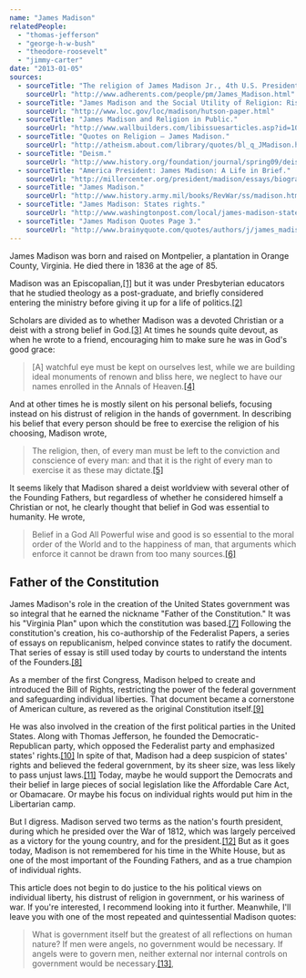 ```yaml
---
name: "James Madison"
relatedPeople:
  - "thomas-jefferson"
  - "george-h-w-bush"
  - "theodore-roosevelt"
  - "jimmy-carter"
date: "2013-01-05"
sources:
  - sourceTitle: "The religion of James Madison Jr., 4th U.S. President."
    sourceUrl: "http://www.adherents.com/people/pm/James_Madison.html"
  - sourceTitle: "James Madison and the Social Utility of Religion: Risks vs. Rewards."
    sourceUrl: "http://www.loc.gov/loc/madison/hutson-paper.html"
  - sourceTitle: "James Madison and Religion in Public."
    sourceUrl: "http://www.wallbuilders.com/libissuesarticles.asp?id=105"
  - sourceTitle: "Quotes on Religion – James Madison."
    sourceUrl: "http://atheism.about.com/library/quotes/bl_q_JMadison.htm"
  - sourceTitle: "Deism."
    sourceUrl: "http://www.history.org/foundation/journal/spring09/deism.cfm"
  - sourceTitle: "America President: James Madison: A Life in Brief."
    sourceUrl: "http://millercenter.org/president/madison/essays/biography/1"
  - sourceTitle: "James Madison."
    sourceUrl: "http://www.history.army.mil/books/RevWar/ss/madison.htm"
  - sourceTitle: "James Madison: States rights."
    sourceUrl: "http://www.washingtonpost.com/local/james-madison-states-rights/2012/09/30/12a8a696-0b3c-11e2-a310-2363842b7057_video.html?reload=true"
  - sourceTitle: "James Madison Quotes Page 3."
    sourceUrl: "http://www.brainyquote.com/quotes/authors/j/james_madison_3.html"
---
```


James Madison was born and raised on Montpelier, a plantation in Orange County, Virginia. He died there in 1836 at the age of 85.

Madison was an Episcopalian,<a class="source-citation" href="#http://www.adherents.com/people/pm/James_Madison.html" title="The religion of James Madison Jr., 4th U.S. President.">[1]</a> but it was under Presbyterian educators that he studied theology as a post-graduate, and briefly considered entering the ministry before giving it up for a life of politics.<a class="source-citation" href="#http://www.loc.gov/loc/madison/hutson-paper.html" title="James Madison and the Social Utility of Religion: Risks vs. Rewards.">[2]</a>

Scholars are divided as to whether Madison was a devoted Christian or a deist with a strong belief in God.<a class="source-citation" href="#http://www.loc.gov/loc/madison/hutson-paper.html" title="James Madison and the Social Utility of Religion: Risks vs. Rewards.">[3]</a> At times he sounds quite devout, as when he wrote to a friend, encouraging him to make sure he was in God's good grace:

>[A] watchful eye must be kept on ourselves lest, while we are building ideal monuments of renown and bliss here, we neglect to have our names enrolled in the Annals of Heaven.<a class="source-citation" href="#http://www.wallbuilders.com/libissuesarticles.asp?id=105" title="James Madison and Religion in Public.">[4]</a>

And at other times he is mostly silent on his personal beliefs, focusing instead on his distrust of religion in the hands of government. In describing his belief that every person should be free to exercise the religion of his choosing, Madison wrote,

>The religion, then, of every man must be left to the conviction and conscience of every man: and that it is the right of every man to exercise it as these may dictate.<a class="source-citation" href="#http://atheism.about.com/library/quotes/bl_q_JMadison.htm" title="Quotes on Religion – James Madison.">[5]</a>

It seems likely that Madison shared a deist worldview with several other of the Founding Fathers, but regardless of whether he considered himself a Christian or not, he clearly thought that belief in God was essential to humanity. He wrote,

>Belief in a God All Powerful wise and good is so essential to the moral order of the World and to the happiness of man, that arguments which enforce it cannot be drawn from too many sources.<a class="source-citation" href="#http://www.history.org/foundation/journal/spring09/deism.cfm" title="Deism.">[6]</a>

## 

## Father of the Constitution

James Madison's role in the creation of the United States government was so integral that he earned the nickname "Father of the Constitution." It was his "Virginia Plan" upon which the constitution was based.<a class="source-citation" href="#http://millercenter.org/president/madison/essays/biography/1" title="American President: James Madison: A Life in Brief.">[7]</a> Following the constitution's creation, his co-authorship of the Federalist Papers, a series of essays on republicanism, helped convince states to ratify the document. That series of essay is still used today by courts to understand the intents of the Founders.<a class="source-citation" href="#http://www.history.army.mil/books/RevWar/ss/madison.htm" title="James Madison.">[8]</a>

As a member of the first Congress, Madison helped to create and introduced the Bill of Rights, restricting the power of the federal government and safeguarding individual liberties. That document became a cornerstone of American culture, as revered as the original Constitution itself.<a class="source-citation" href="#http://millercenter.org/president/madison/essays/biography/1" title="America President: James Madison: A Life in Brief.">[9]</a>

He was also involved in the creation of the first political parties in the United States. Along with Thomas Jefferson, he founded the Democratic-Republican party, which opposed the Federalist party and emphasized states' rights.<a class="source-citation" href="#http://www.history.army.mil/books/RevWar/ss/madison.htm" title="James Madison.">[10]</a> In spite of that, Madison had a deep suspicion of states' rights and believed the federal government, by its sheer size, was less likely to pass unjust laws.<a class="source-citation" href="#http://www.washingtonpost.com/local/james-madison-states-rights/2012/09/30/12a8a696-0b3c-11e2-a310-2363842b7057_video.html?reload=true" title="James Madison: States rights.">[11]</a> Today, maybe he would support the Democrats and their belief in large pieces of social legislation like the Affordable Care Act, or Obamacare. Or maybe his focus on individual rights would put him in the Libertarian camp.

But I digress. Madison served two terms as the nation's fourth president, during which he presided over the War of 1812, which was largely perceived as a victory for the young country, and for the president.<a class="source-citation" href="#http://www.history.army.mil/books/RevWar/ss/madison.htm" title="James Madison.">[12]</a> But as it goes today, Madison is not remembered for his time in the White House, but as one of the most important of the Founding Fathers, and as a true champion of individual rights.

This article does not begin to do justice to the his political views on individual liberty, his distrust of religion in government, or his wariness of war. If you're interested, I recommend looking into it further. Meanwhile, I'll leave you with one of the most repeated and quintessential Madison quotes:

>What is government itself but the greatest of all reflections on human nature? If men were angels, no government would be necessary. If angels were to govern men, neither external nor internal controls on government would be necessary.<a class="source-citation" href="#http://www.brainyquote.com/quotes/authors/j/james_madison_3.html" title="James Madison Quotes Page 3.">[13]</a>,